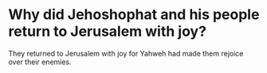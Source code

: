 # Why did Jehoshophat and his people return to Jerusalem with joy?

They returned to Jerusalem with joy for Yahweh had made them rejoice over their enemies.
